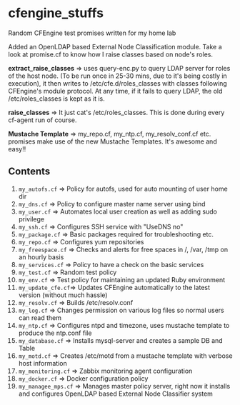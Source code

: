 # cfengine_stuffs
Random CFEngine test promises written for my home lab

Added an OpenLDAP based External Node Classification module. Take a look at promise.cf to know how I raise classes based on node's roles.

__extract_raise_classes__ => uses query-enc.py to query LDAP server for roles of the host node. (To be run once in 25-30 mins, due to it's being costly in execution), it then writes to /etc/cfe.d/roles_classes with classes following CFEngine's module protocol. At any time, if it fails to query LDAP, the old /etc/roles_classes is kept as it is.

__raise_classes__ => It just cat's /etc/roles_classes. This is done during every cf-agent run of course.

__Mustache Template__ => my_repo.cf, my_ntp.cf, my_resolv_conf.cf etc. promises make use of the new Mustache Templates. It's awesome and easy!!

## Contents
1. `my_autofs.cf`     => Policy for autofs, used for auto mounting of user home dir
2. `my_dns.cf`        => Policy to configure master name server using bind
3. `my_user.cf`       => Automates local user creation as well as adding sudo privilege
4. `my_ssh.cf`        => Configures SSH service with "UseDNS no"
5. `my_package.cf`    => Basic packages required for troubleshooting etc.
6. `my_repo.cf`       => Configures yum repositories
7. `my_freespace.cf`  => Checks and alerts for free spaces in /, /var, /tmp on an hourly basis
8. `my_services.cf`   => Policy to have a check on the basic services
9. `my_test.cf`       => Random test policy
10. `my_env.cf`       => Test policy for maintaining an updated Ruby environment
11. `my_update_cfe.cf`=> Updates CFEngine automatically to the latest version (without much hassle)
12. `my_resolv.cf`  => Builds /etc/resolv.conf
13. `my_log.cf`       => Changes permission on various log files so normal users can read them
14. `my_ntp.cf`       => Configures ntpd and timezone, uses mustache template to produce the ntp.conf file
15. `my_database.cf`  => Installs mysql-server and creates a sample DB and Table
16. `my_motd.cf`      => Creates /etc/motd from a mustache template with verbose host information
17. `my_monitoring.cf`      => Zabbix monitoring agent configuration
18. `my_docker.cf`      => Docker configuration policy
19. `my_managee_mps.cf`      => Manages master policy server, right now it installs and configures OpenLDAP based External Node Classifier system
